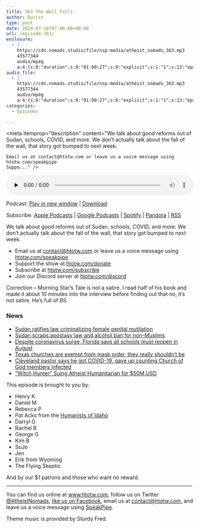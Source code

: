 ```yaml
---
title: 363 The Wall Falls
author: Dustin
type: post
date: 2020-07-16T07:00:00+00:00
url: /episode-363/
enclosure:
  - |
    https://cdn.nomads.studio/file/nsp-media/atheist_nomads_363.mp3
    43577344
    audio/mpeg
    a:4:{s:8:"duration";s:8:"01:00:27";s:8:"explicit";s:1:"1";s:13:"episode_title";s:14:"The Wall Falls";s:10:"episode_no";s:3:"363";}
audio_file:
  - |
    https://cdn.nomads.studio/file/nsp-media/atheist_nomads_363.mp3
    43577344
    audio/mpeg
    a:4:{s:8:"duration";s:8:"01:00:27";s:8:"explicit";s:1:"1";s:13:"episode_title";s:14:"The Wall Falls";s:10:"episode_no";s:3:"363";}
categories:
  - Episodes

---
```

<div itemscope itemtype="http://schema.org/AudioObject">
  <meta itemprop="name" content="363 The Wall Falls" />
  
  <meta itemprop="uploadDate" content="2020-07-16T01:00:00-06:00" />
  
  <meta itemprop="encodingFormat" content="audio/mpeg" />
  
  <meta itemprop="duration" content="PT1H00M27S" />
  
  <meta itemprop="description" content="We talk about good reforms out of Sudan, schools, COVID, and more. We don’t actually talk about the fall of the wall, that story got bumped to next week.



 	Email us at contact@htotw.com or leave us a voice message using htotw.com/speakpipe
 	Suppo..." />
  
  <meta itemprop="contentUrl" content="https://dts.podtrac.com/redirect.mp3/cdn.nomads.studio/file/nsp-media/atheist_nomads_363.mp3" />
  
  <meta itemprop="contentSize" content="41.6" />
  </p> 
  
  <div class="powerpress_player" id="powerpress_player_8626">
    <audio class="wp-audio-shortcode" id="audio-4476-370" preload="none" style="width: 100%;" controls="controls"><source type="audio/mpeg" src="https://dts.podtrac.com/redirect.mp3/cdn.nomads.studio/file/nsp-media/atheist_nomads_363.mp3?_=370" /><a href="https://dts.podtrac.com/redirect.mp3/cdn.nomads.studio/file/nsp-media/atheist_nomads_363.mp3">https://dts.podtrac.com/redirect.mp3/cdn.nomads.studio/file/nsp-media/atheist_nomads_363.mp3</a></audio>
  </div>
</div>

<p class="powerpress_links powerpress_links_mp3">
  Podcast: <a href="https://dts.podtrac.com/redirect.mp3/cdn.nomads.studio/file/nsp-media/atheist_nomads_363.mp3" class="powerpress_link_pinw" target="_blank" title="Play in new window" onclick="return powerpress_pinw('https://htotw.com/?powerpress_pinw=4476-podcast');" rel="nofollow">Play in new window</a> | <a href="https://dts.podtrac.com/redirect.mp3/cdn.nomads.studio/file/nsp-media/atheist_nomads_363.mp3" class="powerpress_link_d" title="Download" rel="nofollow" download="atheist_nomads_363.mp3">Download</a>
</p>

<p class="powerpress_links powerpress_subscribe_links">
  Subscribe: <a href="https://podcasts.apple.com/us/podcast/humanists-take-on-the-world/id530050098?mt=2&ls=1" class="powerpress_link_subscribe powerpress_link_subscribe_itunes" target="_blank" title="Subscribe on Apple Podcasts" rel="nofollow">Apple Podcasts</a> | <a href="https://www.google.com/podcasts?feed=aHR0cDovL2F0aGVpc3Rub21hZHMubGlic3luLmNvbS9yc3M%3D" class="powerpress_link_subscribe powerpress_link_subscribe_googleplay" target="_blank" title="Subscribe on Google Podcasts" rel="nofollow">Google Podcasts</a> | <a href="https://open.spotify.com/show/3LzK2xZGike6Tc1GEMtMbr?si=LieN9SNuTpq96smuaUsH8A" class="powerpress_link_subscribe powerpress_link_subscribe_spotify" target="_blank" title="Subscribe on Spotify" rel="nofollow">Spotify</a> | <a href="https://www.pandora.com/podcast/atheist-nomads/PC:10122?corr=62071012&part=ug" class="powerpress_link_subscribe powerpress_link_subscribe_pandora" target="_blank" title="Subscribe on Pandora" rel="nofollow">Pandora</a> | <a href="https://htotw.com/feed/podcast/" class="powerpress_link_subscribe powerpress_link_subscribe_rss" target="_blank" title="Subscribe via RSS" rel="nofollow">RSS</a>
</p>

We talk about good reforms out of Sudan, schools, COVID, and more. We don’t actually talk about the fall of the wall, that story got bumped to next week.

<!--more-->

  * Email us at <a href="mailto:contact@htotw.com” target=" rel="noopener noreferrer">contact@htotw.com</a> or leave us a voice message using <a href="https://htotw.com/speakpipe" target="_blank" rel="noopener noreferrer">htotw.com/speakpipe</a>
  * Support the show at <a href="https://htotw.com/donate" target="_blank" rel="payment noopener noreferrer">htotw.com/donate</a>
  * Subscribe at <a href="https://htotw.com/subscribe" target="_blank" rel="noopener noreferrer">htotw.com/subscribe</a>
  * Join our Discord server at <a href="https://htotw.com/discord" target="_blank" rel="noopener noreferrer">htotw.com/discord</a>

Correction &#8211; Morning Star’s Tale is not a satire. I read half of his book and made it about 10 minutes into the interview before finding out that no, it’s not satire. He’s full of BS.

### News

  * [Sudan ratifies law criminalizing female genital mutilation][1]
  * [Sudan scraps apostasy law and alcohol ban for non-Muslims][2]
  * [Despite coronavirus surge, Florida says all schools must reopen in August][3]
  * [Texas churches are exempt from mask order, they really shouldn’t be][4]
  * [Cleveland pastor says he got COVID-19, gave up counting Church of God members infected][5]
  * [“Witch Hunter” Suing Atheist Humanitarian for $50M USD][6]

This episode is brought to you by:

  * Henry K
  * Daniel M
  * Rebecca P
  * Pat Acks from the <a href="https://www.humanistsofidaho.org" target="_blank" rel="noopener noreferrer">Humanists of Idaho</a>
  * Darryl G
  * Rachel B
  * George G
  * Kim B
  * SoJo
  * Jen
  * Erik from Wyoming
  * The Flying Skeptic

And by our $1 patrons and those who want no reward.

<hr width="500" />

You can find us online at <a href="https://www.htotw.com/" target="_blank" rel="noopener noreferrer">www.htotw.com</a>, follow us on Twitter <a href="https://twitter.com/AtheistNomads" target="_blank" rel="noopener noreferrer">@AtheistNomads</a>, <a href="https://htotw.com/facebook" target="_blank" rel="noopener noreferrer">like us on Facebook</a>, email us at <contact@htotw.com>, and leave us a voice message using <a href="https://htotw.com/speakpipe" target="_blank" rel="noopener noreferrer">SpeakPipe</a>.

Theme music is provided by Sturdy Fred.

 [1]: https://www.pbs.org/newshour/world/sudan-ratifies-law-criminalizing-female-genital-mutilation
 [2]: https://www.bbc.com/news/world-africa-53379733
 [3]: https://www.cbsnews.com/news/florida-coronavirus-schools-reopen-august/
 [4]: https://ffrf.org/news/news-releases/item/37689-texas-masks-exemption
 [5]: https://www.timesfreepress.com/news/local/story/2020/jul/12/pastor-says-he-got-covid-19-gave-counting-chu/527332/#/questions/
 [6]: https://www.internationalatheists.org/post/witch-hunter-suing-atheist-humanitarian-for-50m-usd